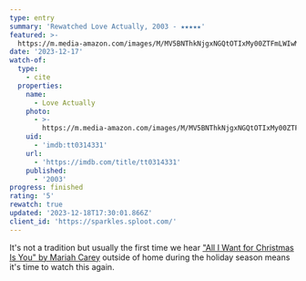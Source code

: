 ```yaml
---
type: entry
summary: 'Rewatched Love Actually, 2003 - ★★★★★'
featured: >-
  https://m.media-amazon.com/images/M/MV5BNThkNjgxNGQtOTIxMy00ZTFmLWIwMDItYzE5YzM3ZDMzNDE3XkEyXkFqcGdeQXVyMTUyNjc3NDQ4._V1_SX300.jpg
date: '2023-12-17'
watch-of:
  type:
    - cite
  properties:
    name:
      - Love Actually
    photo:
      - >-
        https://m.media-amazon.com/images/M/MV5BNThkNjgxNGQtOTIxMy00ZTFmLWIwMDItYzE5YzM3ZDMzNDE3XkEyXkFqcGdeQXVyMTUyNjc3NDQ4._V1_SX300.jpg
    uid:
      - 'imdb:tt0314331'
    url:
      - 'https://imdb.com/title/tt0314331'
    published:
      - '2003'
progress: finished
rating: '5'
rewatch: true
updated: '2023-12-18T17:30:01.866Z'
client_id: 'https://sparkles.sploot.com/'
---
```

It's not a tradition but usually the first time we hear ["All I Want for Christmas Is You" by Mariah Carey](https://www.youtube.com/watch?v=yXQViqx6GMY) outside of home during the holiday season means it's time to watch this again.
